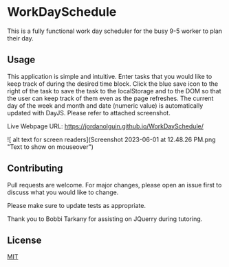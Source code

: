# WorkDaySchedule

This is a fully functional work day scheduler for the busy 9-5 worker to plan their day.

## Usage

This application is simple and intuitive. Enter tasks that you would like to keep track of during the desired time block. Click the blue save icon to the right of the task to save the task to the localStorage and to the DOM so that the user can keep track of them even as the page refreshes. The current day of the week and month and date (numeric value) is automatically updated with DayJS. Please refer to attached screenshot.

Live Webpage URL: https://jordanolguin.github.io/WorkDaySchedule/

![ alt text for screen readers](Screenshot 2023-06-01 at 12.48.26 PM.png "Text to show on mouseover")

## Contributing

Pull requests are welcome. For major changes, please open an issue first
to discuss what you would like to change.

Please make sure to update tests as appropriate.

Thank you to Bobbi Tarkany for assisting on JQuerry during tutoring.

## License

[MIT](https://choosealicense.com/licenses/mit/)

